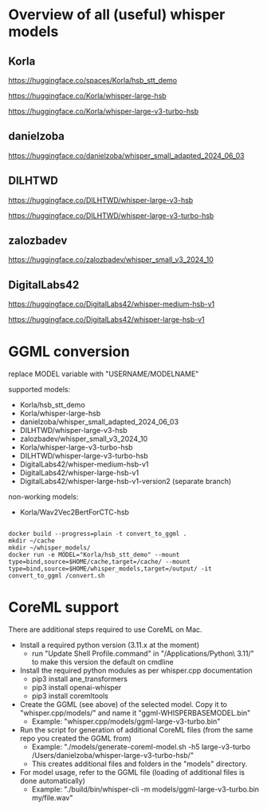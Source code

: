 # Overview of all (useful) whisper models

## Korla

https://huggingface.co/spaces/Korla/hsb_stt_demo

https://huggingface.co/Korla/whisper-large-hsb

https://huggingface.co/Korla/whisper-large-v3-turbo-hsb

## danielzoba

https://huggingface.co/danielzoba/whisper_small_adapted_2024_06_03

## DILHTWD

https://huggingface.co/DILHTWD/whisper-large-v3-hsb

https://huggingface.co/DILHTWD/whisper-large-v3-turbo-hsb

## zalozbadev

https://huggingface.co/zalozbadev/whisper_small_v3_2024_10

## DigitalLabs42

https://huggingface.co/DigitalLabs42/whisper-medium-hsb-v1

https://huggingface.co/DigitalLabs42/whisper-large-hsb-v1

# GGML conversion

replace MODEL variable with "USERNAME/MODELNAME" 

supported models:

* Korla/hsb_stt_demo
* Korla/whisper-large-hsb
* danielzoba/whisper_small_adapted_2024_06_03
* DILHTWD/whisper-large-v3-hsb
* zalozbadev/whisper_small_v3_2024_10
* Korla/whisper-large-v3-turbo-hsb
* DILHTWD/whisper-large-v3-turbo-hsb
* DigitalLabs42/whisper-medium-hsb-v1
* DigitalLabs42/whisper-large-hsb-v1
* DigitalLabs42/whisper-large-hsb-v1-version2 (separate branch)

non-working models:

* Korla/Wav2Vec2BertForCTC-hsb

```code

docker build --progress=plain -t convert_to_ggml .
mkdir ~/cache
mkdir ~/whisper_models/
docker run -e MODEL="Korla/hsb_stt_demo" --mount type=bind,source=$HOME/cache,target=/cache/ --mount type=bind,source=$HOME/whisper_models,target=/output/ -it convert_to_ggml /convert.sh 

```

# CoreML support

There are additional steps required to use CoreML on Mac. 

* Install a required python version (3.11.x at the moment)
    * run "Update Shell Profile.command" in "/Applications/Python\ 3.11/" to make this version the default on cmdline
* Install the required python modules as per whisper.cpp documentation
    * pip3 install ane_transformers
    * pip3 install openai-whisper
    * pip3 install coremltools
* Create the GGML (see above) of the selected model. Copy it to "whisper.cpp/models/" and name it "ggml-WHISPERBASEMODEL.bin"
    * Example: "whisper.cpp/models/ggml-large-v3-turbo.bin"
* Run the script for generation of additional CoreML files (from the same repo you created the GGML from)
    * Example: "./models/generate-coreml-model.sh -h5 large-v3-turbo /Users/danielzoba/whisper-large-v3-turbo-hsb/"
    * This creates additional files and folders in the "models" directory.
* For model usage, refer to the GGML file (loading of additional files is done automatically)
    * Example: "./build/bin/whisper-cli -m models/ggml-large-v3-turbo.bin my/file.wav"

